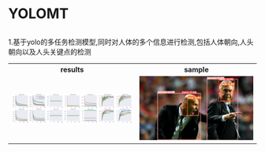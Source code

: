 # YOLOMT

##
1.基于yolo的多任务检测模型,同时对人体的多个信息进行检测,包括人体朝向,人头朝向以及人头关键点的检测

<table>
<tr>
<th>results</th>
<th>sample</th>
</tr>
<tr>
<td><img src="./.asset/results.png" width="540"></td>
<td><img src="./.asset/zidane.jpg" width="500"></td> 
</tr>
</table>
